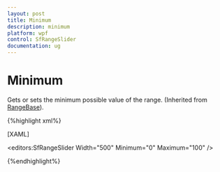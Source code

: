 ```yaml
---
layout: post
title: Minimum
description: minimum 
platform: wpf
control: SfRangeSlider 
documentation: ug
---
```


# Minimum 

Gets or sets the minimum possible value of the range. (Inherited from [RangeBase](http://msdn.microsoft.com/en-us/library/windows/apps/windows.ui.xaml.controls.primitives.rangebase.aspx)). 

{%highlight xml%}

[XAML]

<editors:SfRangeSlider Width="500" Minimum="0" Maximum="100" />


{%endhighlight%}

